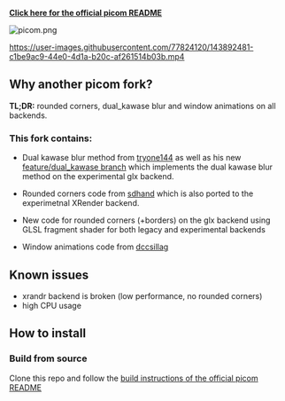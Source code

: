 [**Click here for the official picom README**](https://github.com/yshui/picom)

![picom.png](https://github.com/ibhagwan/picom/raw/next/picom.png)


https://user-images.githubusercontent.com/77824120/143892481-c1be9ac9-44e0-4d1a-b20c-af261514b03b.mp4


## Why another picom fork?

**TL;DR:** rounded corners, dual_kawase blur and window animations on all backends.

### This fork contains:

- Dual kawase blur method from [tryone144](https://github.com/tryone144/compton) as well as his new [feature/dual_kawase branch](https://github.com/tryone144/compton/tree/feature/dual_kawase) which implements the dual kawase blur method on the experimental glx backend.

- Rounded corners code from [sdhand](https://github.com/sdhand/picom) which is also ported to the experimetnal XRender backend.

- New code for rounded corners (+borders) on the glx backend using GLSL fragment shader for both legacy and experimental backends

- Window animations code from [dccsillag](https://github.com/dccsillag/picom/tree/implement-window-animations)

## Known issues

- xrandr backend is broken (low performance, no rounded corners)
- high CPU usage

## How to install

### Build from source

Clone this repo and follow the [build instructions of the official picom README](https://github.com/yshui/picom/blob/next/README.md#build)

